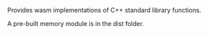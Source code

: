 Provides wasm implementations of C++ standard library functions.

A pre-built memory module is in the dist folder.
